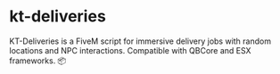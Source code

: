 # kt-deliveries
 KT-Deliveries is a FiveM script for immersive delivery jobs with random locations and NPC interactions. Compatible with QBCore and ESX frameworks. 📦

